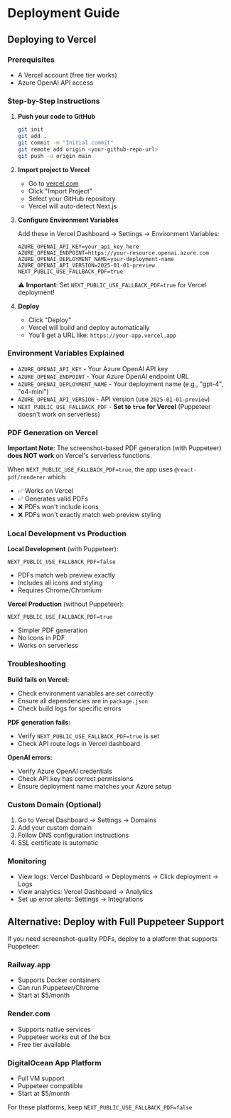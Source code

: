 # Deployment Guide

## Deploying to Vercel

### Prerequisites
- A Vercel account (free tier works)
- Azure OpenAI API access

### Step-by-Step Instructions

1. **Push your code to GitHub**
   ```bash
   git init
   git add .
   git commit -m "Initial commit"
   git remote add origin <your-github-repo-url>
   git push -u origin main
   ```

2. **Import project to Vercel**
   - Go to [vercel.com](https://vercel.com)
   - Click "Import Project"
   - Select your GitHub repository
   - Vercel will auto-detect Next.js

3. **Configure Environment Variables**

   Add these in Vercel Dashboard → Settings → Environment Variables:

   ```
   AZURE_OPENAI_API_KEY=your_api_key_here
   AZURE_OPENAI_ENDPOINT=https://your-resource.openai.azure.com
   AZURE_OPENAI_DEPLOYMENT_NAME=your-deployment-name
   AZURE_OPENAI_API_VERSION=2025-01-01-preview
   NEXT_PUBLIC_USE_FALLBACK_PDF=true
   ```

   ⚠️ **Important**: Set `NEXT_PUBLIC_USE_FALLBACK_PDF=true` for Vercel deployment!

4. **Deploy**
   - Click "Deploy"
   - Vercel will build and deploy automatically
   - You'll get a URL like: `https://your-app.vercel.app`

### Environment Variables Explained

- `AZURE_OPENAI_API_KEY` - Your Azure OpenAI API key
- `AZURE_OPENAI_ENDPOINT` - Your Azure OpenAI endpoint URL
- `AZURE_OPENAI_DEPLOYMENT_NAME` - Your deployment name (e.g., "gpt-4", "o4-mini")
- `AZURE_OPENAI_API_VERSION` - API version (use `2025-01-01-preview`)
- `NEXT_PUBLIC_USE_FALLBACK_PDF` - **Set to `true` for Vercel** (Puppeteer doesn't work on serverless)

### PDF Generation on Vercel

**Important Note**: The screenshot-based PDF generation (with Puppeteer) **does NOT work** on Vercel's serverless functions.

When `NEXT_PUBLIC_USE_FALLBACK_PDF=true`, the app uses `@react-pdf/renderer` which:
- ✅ Works on Vercel
- ✅ Generates valid PDFs
- ❌ PDFs won't include icons
- ❌ PDFs won't exactly match web preview styling

### Local Development vs Production

**Local Development** (with Puppeteer):
```env
NEXT_PUBLIC_USE_FALLBACK_PDF=false
```
- PDFs match web preview exactly
- Includes all icons and styling
- Requires Chrome/Chromium

**Vercel Production** (without Puppeteer):
```env
NEXT_PUBLIC_USE_FALLBACK_PDF=true
```
- Simpler PDF generation
- No icons in PDF
- Works on serverless

### Troubleshooting

**Build fails on Vercel:**
- Check environment variables are set correctly
- Ensure all dependencies are in `package.json`
- Check build logs for specific errors

**PDF generation fails:**
- Verify `NEXT_PUBLIC_USE_FALLBACK_PDF=true` is set
- Check API route logs in Vercel dashboard

**OpenAI errors:**
- Verify Azure OpenAI credentials
- Check API key has correct permissions
- Ensure deployment name matches your Azure setup

### Custom Domain (Optional)

1. Go to Vercel Dashboard → Settings → Domains
2. Add your custom domain
3. Follow DNS configuration instructions
4. SSL certificate is automatic

### Monitoring

- View logs: Vercel Dashboard → Deployments → Click deployment → Logs
- View analytics: Vercel Dashboard → Analytics
- Set up error alerts: Settings → Integrations

## Alternative: Deploy with Full Puppeteer Support

If you need screenshot-quality PDFs, deploy to a platform that supports Puppeteer:

### Railway.app
- Supports Docker containers
- Can run Puppeteer/Chrome
- Start at $5/month

### Render.com
- Supports native services
- Puppeteer works out of the box
- Free tier available

### DigitalOcean App Platform
- Full VM support
- Puppeteer compatible
- Start at $5/month

For these platforms, keep `NEXT_PUBLIC_USE_FALLBACK_PDF=false`

